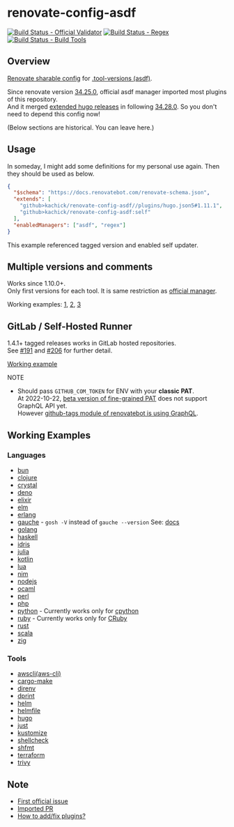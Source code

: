 # renovate-config-asdf

[![Build Status - Official Validator](https://github.com/kachick/renovate-config-asdf/actions/workflows/ci-official.yml/badge.svg?branch=main)](https://github.com/kachick/renovate-config-asdf/actions/workflows/ci-official.yml?query=branch%3Amain)
[![Build Status - Regex](https://github.com/kachick/renovate-config-asdf/actions/workflows/ci-typescript.yml/badge.svg?branch=main)](https://github.com/kachick/renovate-config-asdf/actions/workflows/ci-typescript.yml?query=branch%3Amain)
[![Build Status - Build Tools](https://github.com/kachick/renovate-config-asdf/actions/workflows/ci-crystal.yml/badge.svg?branch=main)](https://github.com/kachick/renovate-config-asdf/actions/workflows/ci-crystal.yml?query=branch%3Amain)

## Overview

[Renovate sharable config](https://docs.renovatebot.com/config-presets/) for [.tool-versions (asdf)](https://github.com/asdf-vm/asdf-plugins/tree/master/plugins).

Since renovate version [34.25.0](https://github.com/renovatebot/renovate/pull/18612#issuecomment-1315123140), official asdf manager imported most plugins of this repository.\
And it merged [extended hugo releases](https://github.com/gohugoio/hugo/blob/af23cdca9c9c230ffbffbab96f9600a78c76b75f/docs/content/en/troubleshooting/faq.md?plain=1#L50-L60) in following [34.28.0](https://github.com/renovatebot/renovate/pull/18987#issuecomment-1320388809).
So you don't need to depend this config now!

(Below sections are historical. You can leave here.)

## Usage

In someday, I might add some definitions for my personal use again. Then they should be used as below.

```json
{
  "$schema": "https://docs.renovatebot.com/renovate-schema.json",
  "extends": [
    "github>kachick/renovate-config-asdf//plugins/hugo.json5#1.11.1",
    "github>kachick/renovate-config-asdf:self"
  ],
  "enabledManagers": ["asdf", "regex"]
}
```

This example referenced tagged version and enabled self updater.

## Multiple versions and comments

Works since 1.10.0+.\
Only first versions for each tool. It is same restriction as [official manager](https://github.com/renovatebot/renovate/blob/4006ef4667cc416d40f88b0be6ba24690def8500/lib/modules/manager/asdf/readme.md?plain=1#L10).

Working examples: [1](https://github.com/kachick/sandbox-renovate-config-asdf/pull/1), [2](https://github.com/kachick/sandbox-renovate-config-asdf/pull/2), [3](https://github.com/kachick/sandbox-renovate-config-asdf/pull/4)

## GitLab / Self-Hosted Runner

1.4.1+ tagged releases works in GitLab hosted repositories.\
See [#191](https://github.com/kachick/renovate-config-asdf/issues/191) and [#206](https://github.com/kachick/renovate-config-asdf/issues/206) for further detail.

[Working example](https://gitlab.com/kachick/sample-renovate-config-asdf/-/merge_requests/1)

NOTE

- Should pass `GITHUB_COM_TOKEN` for ENV with your **classic PAT**.
  \
  At 2022-10-22, [beta version of fine-grained PAT](https://github.blog/2022-10-18-introducing-fine-grained-personal-access-tokens-for-github/) does not support GraphQL API yet.\
  However [github-tags module of renovatebot is using GraphQL](https://github.com/renovatebot/renovate/blob/cc50beb0934874095fd2164b33dcb5fed7dbf421/lib/modules/datasource/github-tags/index.ts#L2).

## Working Examples

### Languages

- [bun](https://github.com/kachick/renovate-config-asdf/pull/27)
- [clojure](https://github.com/kachick/renovate-config-asdf/pull/39)
- [crystal](https://github.com/kachick/renovate-config-asdf/pull/7)
- [deno](https://github.com/kachick/renovate-config-asdf/pull/5)
- [elixir](https://github.com/kachick/renovate-config-asdf/pull/9)
- [elm](https://github.com/kachick/renovate-config-asdf/pull/10)
- [erlang](https://github.com/kachick/renovate-config-asdf/pull/18)
- [gauche](https://github.com/kachick/renovate-config-asdf/pull/42) - `gosh -V` instead of `gauche --version` See: [docs](https://practical-scheme.net/gauche/man/gauche-refe/Invoking-Gosh.html#Invoking-Gosh)
- [golang](https://github.com/kachick/renovate-config-asdf/pull/12)
- [haskell](https://github.com/kachick/renovate-config-asdf/pull/19)
- [idris](https://github.com/kachick/renovate-config-asdf/pull/20)
- [julia](https://github.com/kachick/renovate-config-asdf/pull/117)
- [kotlin](https://github.com/kachick/renovate-config-asdf/pull/25)
- [lua](https://github.com/kachick/renovate-config-asdf/pull/112)
- [nim](https://github.com/kachick/renovate-config-asdf/pull/6)
- [nodejs](https://github.com/kachick/renovate-config-asdf/pull/21)
- [ocaml](https://github.com/kachick/renovate-config-asdf/pull/15)
- [perl](https://github.com/kachick/renovate-config-asdf/pull/120)
- [php](https://github.com/kachick/renovate-config-asdf/pull/1)
- [python](https://github.com/kachick/renovate-config-asdf/pull/22) - Currently works only for [cpython](https://github.com/python/cpython)
- [ruby](https://github.com/kachick/renovate-config-asdf/pull/16) - Currently works only for [CRuby](https://github.com/ruby/ruby)
- [rust](https://github.com/kachick/renovate-config-asdf/pull/17)
- [scala](https://github.com/kachick/renovate-config-asdf/pull/24)
- [zig](https://github.com/kachick/renovate-config-asdf/pull/81)

### Tools

- [awscli(aws-cli)](https://github.com/kachick/renovate-config-asdf/pull/195)
- [cargo-make](https://github.com/kachick/renovate-config-asdf/pull/234)
- [direnv](https://github.com/kachick/renovate-config-asdf/pull/167)
- [dprint](https://github.com/kachick/renovate-config-asdf/pull/8)
- [helm](https://github.com/kachick/renovate-config-asdf/pull/94)
- [helmfile](https://github.com/kachick/renovate-config-asdf/pull/205)
- [hugo](https://github.com/kachick/sandbox-renovate-config-asdf/pull/7)
- [just](https://github.com/kachick/renovate-config-asdf/pull/261)
- [kustomize](https://github.com/kachick/renovate-config-asdf/pull/92)
- [shellcheck](https://github.com/kachick/renovate-config-asdf/pull/29)
- [shfmt](https://github.com/kachick/renovate-config-asdf/pull/30)
- [terraform](https://github.com/kachick/renovate-config-asdf/pull/137)
- [trivy](https://github.com/kachick/renovate-config-asdf/pull/96)

## Note

- [First official issue](https://github.com/renovatebot/renovate/issues/4051)
- [Imported PR](https://github.com/renovatebot/renovate/pull/18612)
- [How to add/fix plugins?](CONTRIBUTING.md)
